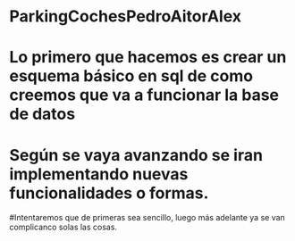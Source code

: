 # ParkingCochesPedroAitorAlex

# Lo primero que hacemos es crear un esquema básico en sql de como creemos que va a funcionar la base de datos
# Según se vaya avanzando se iran implementando nuevas funcionalidades o formas.

#Intentaremos que de primeras sea sencillo, luego más adelante ya se van complicanco solas las cosas.